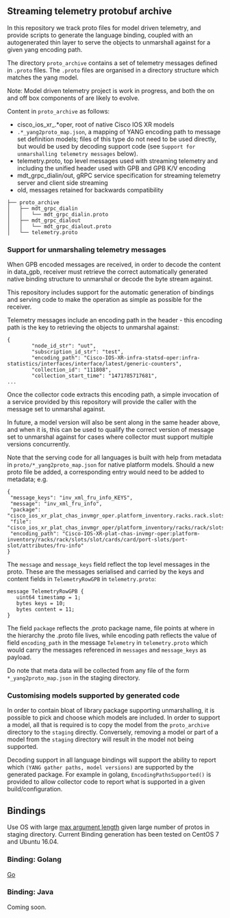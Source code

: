 ## Streaming telemetry protobuf archive

In this repository we track proto files for model driven telemetry,
and provide scripts to generate the language binding, coupled with an
autogenerated thin layer to serve the objects to unmarshall against
for a given yang encoding path.

The directory `proto_archive` contains a set of telemetry messages
defined in `.proto` files. The `.proto` files are organised in a
directory structure which matches the yang model.

Note: Model driven telemetry project is work in progress, and both the
on and off box components of are likely to evolve.

Content in `proto_archive` as follows:

- cisco_ios_xr_.*oper, root of native Cisco IOS XR models
- `.*_yang2proto_map.json`, a mapping of YANG encoding path to message set definition models; files of this type do not need to be used directly, but would be used by decoding support code (see `Support for unmarshalling telemetry messages` below).
- telemetry.proto, top level messages used with streaming telemetry and including the unified header used with GPB and GPB K/V encoding
- mdt_grpc_dialin/out, gRPC service specification for streaming telemetry server and client side streaming
- old, messages retained for backwards compatibility


```
├── proto_archive
│   ├── mdt_grpc_dialin
│   │   └── mdt_grpc_dialin.proto
│   ├── mdt_grpc_dialout
│   │   └── mdt_grpc_dialout.proto
│   └── telemetry.proto

```

### Support for unmarshaling telemetry messages

When GPB encoded messages are received, in order to decode the content
in data_gpb, receiver must retrieve the correct automatically
generated native binding structure to unmarshal or decode the byte
stream against.

This repository includes support for the automatic generation of
bindings and serving code to make the operation as simple as possible
for the receiver.

Telemetry messages include an encoding path in the header - this
encoding path is the key to retrieving the objects to unmarshal
against:

```
{
        "node_id_str": "uut",
        "subscription_id_str": "test",
        "encoding_path": "Cisco-IOS-XR-infra-statsd-oper:infra-statistics/interfaces/interface/latest/generic-counters",
        "collection_id": "111808",
        "collection_start_time": "1471785717681",
...
```

Once the collector code extracts this encoding path, a simple
invocation of a service provided by this repository will provide the
caller with the message set to unmarshal against.

In future, a model version will also be sent along in the same header
above, and when it is, this can be used to qualify the correct version
of message set to unmarshal against for cases where collector must
support multiple versions concurrently.

Note that the serving code for all languages is built with help from
metadata in `proto/*_yang2proto_map.json` for native platform
models. Should a new proto file be added, a corresponding entry would
need to be added to metadata; e.g.

```
{
 "message_keys": "inv_xml_fru_info_KEYS",
 "message": "inv_xml_fru_info",
 "package": "cisco_ios_xr_plat_chas_invmgr_oper.platform_inventory.racks.rack.slots.slot.cards.card.port_slots.port_slot.attributes.fru_info",
 "file": "cisco_ios_xr_plat_chas_invmgr_oper/platform_inventory/racks/rack/slots/slot/cards/card/port_slots/port_slot/attributes/fru_info/inv_xml_fru_info.proto",
 "encoding_path": "Cisco-IOS-XR-plat-chas-invmgr-oper:platform-inventory/racks/rack/slots/slot/cards/card/port-slots/port-slot/attributes/fru-info"
}
```

The `message` and `message_keys` field reflect the top level messages
in the proto. These are the messages serialised and carried by the
keys and content fields in `TelemetryRowGPB` in `telemetry.proto`:

```
message TelemetryRowGPB {
   uint64 timestamp = 1;
   bytes keys = 10;
   bytes content = 11;
}

```

The field `package` reflects the .proto package name, file points at
where in the hierarchy the .proto file lives, while encoding path
reflects the value of field `encoding_path` in the message `Telemetry`
in `telemetry.proto` which would carry the messages referenced in
`messages` and `message_keys` as payload.

Do note that meta data will be collected from any file of the form
`*_yang2proto_map.json` in the staging directory.

### Customising models supported by generated code

In order to contain bloat of library package supporting unmarshalling,
it is possible to pick and choose which models are included. In order
to support a model, all that is required is to copy the model from the
`proto_archive` directory to the `staging` directly. Conversely,
removing a model or part of a model from the `staging` directory will
result in the model not being supported.

Decoding support in all language bindings will support the ability to
report which `(YANG gather paths, model versions)` are supported by
the generated package. For example in golang,
`EncodingPathsSupported()` is provided to allow collector code to
report what is supported in a given build/configuration. 

## Bindings
Use OS with large [max argument length](http://www.in-ulm.de/~mascheck/various/argmax/) given large
number of protos in staging directory. Current Binding 
generation has been tested on CentOS 7 and Ubuntu 16.04.

### Binding: Golang

[Go](https://github.com/cisco/bigmuddy-network-telemetry-proto/tree/master/proto_go)

### Binding: Java

Coming soon.


